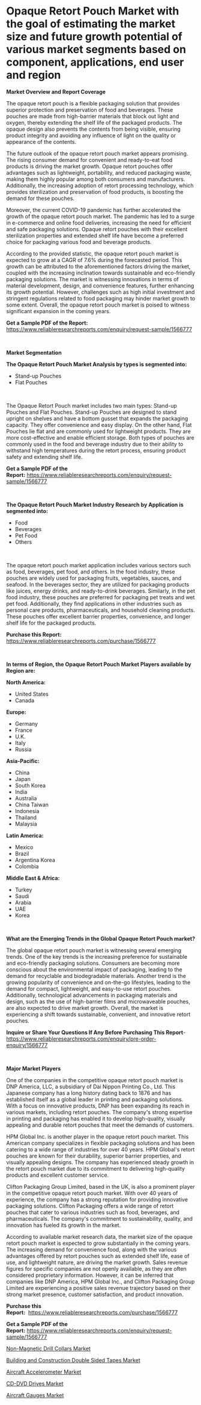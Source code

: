 <p><h1>Opaque Retort Pouch Market with the goal of estimating the market size and future growth potential of various market segments based on component, applications, end user and region</h1></p><p><strong>Market Overview and Report Coverage</strong></p>
<p><p>The opaque retort pouch is a flexible packaging solution that provides superior protection and preservation of food and beverages. These pouches are made from high-barrier materials that block out light and oxygen, thereby extending the shelf life of the packaged products. The opaque design also prevents the contents from being visible, ensuring product integrity and avoiding any influence of light on the quality or appearance of the contents.</p><p>The future outlook of the opaque retort pouch market appears promising. The rising consumer demand for convenient and ready-to-eat food products is driving the market growth. Opaque retort pouches offer advantages such as lightweight, portability, and reduced packaging waste, making them highly popular among both consumers and manufacturers. Additionally, the increasing adoption of retort processing technology, which provides sterilization and preservation of food products, is boosting the demand for these pouches.</p><p>Moreover, the current COVID-19 pandemic has further accelerated the growth of the opaque retort pouch market. The pandemic has led to a surge in e-commerce and online food deliveries, increasing the need for efficient and safe packaging solutions. Opaque retort pouches with their excellent sterilization properties and extended shelf life have become a preferred choice for packaging various food and beverage products.</p><p>According to the provided statistic, the opaque retort pouch market is expected to grow at a CAGR of 7.6% during the forecasted period. This growth can be attributed to the aforementioned factors driving the market, coupled with the increasing inclination towards sustainable and eco-friendly packaging solutions. The market is witnessing innovations in terms of material development, design, and convenience features, further enhancing its growth potential. However, challenges such as high initial investment and stringent regulations related to food packaging may hinder market growth to some extent. Overall, the opaque retort pouch market is poised to witness significant expansion in the coming years.</p></p>
<p><strong>Get a Sample PDF of the Report:</strong> <a href="https://www.reliableresearchreports.com/enquiry/request-sample/1566777">https://www.reliableresearchreports.com/enquiry/request-sample/1566777</a></p>
<p>&nbsp;</p>
<p><strong>Market Segmentation</strong></p>
<p><strong>The Opaque Retort Pouch Market Analysis by types is segmented into:</strong></p>
<p><ul><li>Stand-up Pouches</li><li>Flat Pouches</li></ul></p>
<p>&nbsp;</p>
<p><p>The Opaque Retort Pouch market includes two main types: Stand-up Pouches and Flat Pouches. Stand-up Pouches are designed to stand upright on shelves and have a bottom gusset that expands the packaging capacity. They offer convenience and easy display. On the other hand, Flat Pouches lie flat and are commonly used for lightweight products. They are more cost-effective and enable efficient storage. Both types of pouches are commonly used in the food and beverage industry due to their ability to withstand high temperatures during the retort process, ensuring product safety and extending shelf life.</p></p>
<p><strong>Get a Sample PDF of the Report:</strong>&nbsp;<a href="https://www.reliableresearchreports.com/enquiry/request-sample/1566777">https://www.reliableresearchreports.com/enquiry/request-sample/1566777</a></p>
<p>&nbsp;</p>
<p><strong>The Opaque Retort Pouch Market Industry Research by Application is segmented into:</strong></p>
<p><ul><li>Food</li><li>Beverages</li><li>Pet Food</li><li>Others</li></ul></p>
<p>&nbsp;</p>
<p><p>The opaque retort pouch market application includes various sectors such as food, beverages, pet food, and others. In the food industry, these pouches are widely used for packaging fruits, vegetables, sauces, and seafood. In the beverages sector, they are utilized for packaging products like juices, energy drinks, and ready-to-drink beverages. Similarly, in the pet food industry, these pouches are preferred for packaging pet treats and wet pet food. Additionally, they find applications in other industries such as personal care products, pharmaceuticals, and household cleaning products. These pouches offer excellent barrier properties, convenience, and longer shelf life for the packaged products.</p></p>
<p><strong>Purchase this Report:</strong>&nbsp; <a href="https://www.reliableresearchreports.com/purchase/1566777">https://www.reliableresearchreports.com/purchase/1566777</a></p>
<p>&nbsp;</p>
<p><strong>In terms of Region, the Opaque Retort Pouch Market Players available by Region are:</strong></p>
<p>
    <p> <strong> North America: </strong>
        <ul>
            <li>United States</li>
            <li>Canada</li>
        </ul>
        </p> 
    <p> <strong> Europe: </strong>
        <ul>
            <li>Germany</li>
            <li>France</li>
            <li>U.K.</li>
            <li>Italy</li>
            <li>Russia</li>
        </ul>
        </p> 
    <p> <strong> Asia-Pacific: </strong>
        <ul>
            <li>China</li>
            <li>Japan</li>
            <li>South Korea</li>
            <li>India</li>
            <li>Australia</li>
            <li>China Taiwan</li>
            <li>Indonesia</li>
            <li>Thailand</li>
            <li>Malaysia</li>
        </ul>
        </p> 
    <p> <strong> Latin America: </strong>
        <ul>
            <li>Mexico</li>
            <li>Brazil</li>
            <li>Argentina Korea</li>
            <li>Colombia</li>
        </ul>
        </p> 
    <p> <strong> Middle East & Africa: </strong>
        <ul>
            <li>Turkey</li>
            <li>Saudi</li>
            <li>Arabia</li>
            <li>UAE</li>
            <li>Korea</li>
        </ul>
    </p>
    </p>
<p>&nbsp;</p>
<p><strong>What are the Emerging Trends in the Global Opaque Retort Pouch market?</strong></p>
<p><p>The global opaque retort pouch market is witnessing several emerging trends. One of the key trends is the increasing preference for sustainable and eco-friendly packaging solutions. Consumers are becoming more conscious about the environmental impact of packaging, leading to the demand for recyclable and biodegradable materials. Another trend is the growing popularity of convenience and on-the-go lifestyles, leading to the demand for compact, lightweight, and easy-to-use retort pouches. Additionally, technological advancements in packaging materials and design, such as the use of high-barrier films and microwaveable pouches, are also expected to drive market growth. Overall, the market is experiencing a shift towards sustainable, convenient, and innovative retort pouches.</p></p>
<p><strong>Inquire or Share Your Questions If Any Before Purchasing This Report</strong>- <a href="https://www.reliableresearchreports.com/enquiry/pre-order-enquiry/1566777">https://www.reliableresearchreports.com/enquiry/pre-order-enquiry/1566777</a></p>
<p>&nbsp;</p>
<p><strong>Major Market Players</strong></p>
<p><p>One of the companies in the competitive opaque retort pouch market is DNP America, LLC, a subsidiary of Dai Nippon Printing Co., Ltd. This Japanese company has a long history dating back to 1876 and has established itself as a global leader in printing and packaging solutions. With a focus on innovative products, DNP has been expanding its reach in various markets, including retort pouches. The company's strong expertise in printing and packaging has enabled it to develop high-quality, visually appealing and durable retort pouches that meet the demands of customers.</p><p>HPM Global Inc. is another player in the opaque retort pouch market. This American company specializes in flexible packaging solutions and has been catering to a wide range of industries for over 40 years. HPM Global's retort pouches are known for their durability, superior barrier properties, and visually appealing designs. The company has experienced steady growth in the retort pouch market due to its commitment to delivering high-quality products and excellent customer service.</p><p>Clifton Packaging Group Limited, based in the UK, is also a prominent player in the competitive opaque retort pouch market. With over 40 years of experience, the company has a strong reputation for providing innovative packaging solutions. Clifton Packaging offers a wide range of retort pouches that cater to various industries such as food, beverages, and pharmaceuticals. The company's commitment to sustainability, quality, and innovation has fueled its growth in the market.</p><p>According to available market research data, the market size of the opaque retort pouch market is expected to grow substantially in the coming years. The increasing demand for convenience food, along with the various advantages offered by retort pouches such as extended shelf life, ease of use, and lightweight nature, are driving the market growth. Sales revenue figures for specific companies are not openly available, as they are often considered proprietary information. However, it can be inferred that companies like DNP America, HPM Global Inc., and Clifton Packaging Group Limited are experiencing a positive sales revenue trajectory based on their strong market presence, customer satisfaction, and product innovation.</p></p>
<p><strong>Purchase this Report:</strong>&nbsp;&nbsp;<a href="https://www.reliableresearchreports.com/purchase/1566777">https://www.reliableresearchreports.com/purchase/1566777</a></p>
<p></p>
<p><strong>Get a Sample PDF of the Report:</strong>&nbsp;<a href="https://www.reliableresearchreports.com/enquiry/request-sample/1566777">https://www.reliableresearchreports.com/enquiry/request-sample/1566777</a></p>
<p><p><a href="https://www.linkedin.com/pulse/non-magnetic-drill-collars-market-size-2023-2030-global-cf2bc/">Non-Magnetic Drill Collars Market</a></p><p><a href="https://github.com/kuntayevaz/Market-Research-Report-List-1/blob/main/building-and-construction-double-sided-tapes-market.md">Building and Construction Double Sided Tapes Market</a></p><p><a href="https://medium.com/@isaiasmarks/aircraft-accelerometer-market-size-growth-forecast-2023-2030-d8b15575fdde">Aircraft Accelerometer Market</a></p><p><a href="https://www.linkedin.com/pulse/cd-dvd-drives-market-size-share-amp-trends-analysis-rgqee/">CD-DVD Drives Market</a></p><p><a href="https://medium.com/@devyncasper/aircraft-gauges-market-size-growth-forecast-2023-2030-cb3fb500e60a">Aircraft Gauges Market</a></p></p>